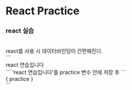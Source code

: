 # React Practice

### react 실습
<br>
react를 사용 시 데이터바인딩이 간편해진다. <br>
```<div>react 연습입니다</div>``` 'react 연습입니다'를 practice 변수 안에 저장 후 ```<div> { practice } </div>``` <br>
